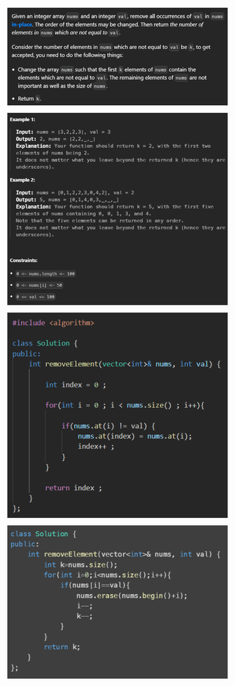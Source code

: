 ![Problem-statement](image.png)

![Problem-statement](image-1.png)

![2-ms](image-2.png)

![0-ms](image-3.png)